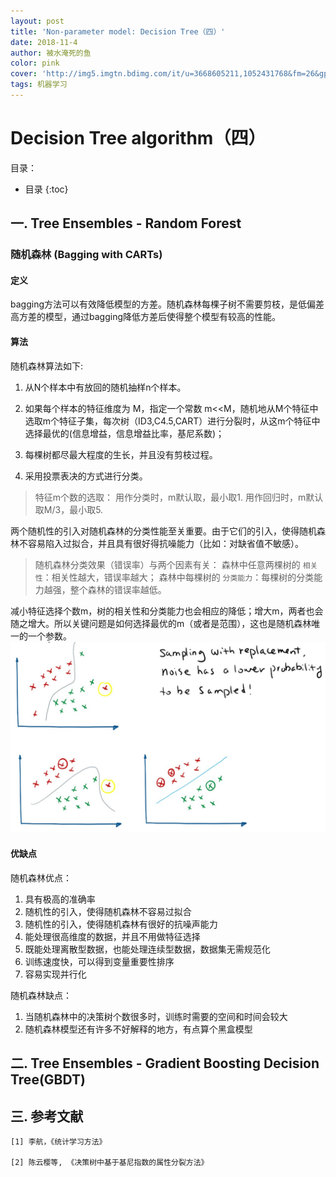 ```yaml
---
layout: post
title: 'Non-parameter model: Decision Tree（四）'
date: 2018-11-4
author: 被水淹死的鱼
color: pink
cover: 'http://img5.imgtn.bdimg.com/it/u=3668605211,1052431768&fm=26&gp=0.jpg'
tags: 机器学习
---
```


# Decision Tree algorithm（四）  

目录：
* 目录
{:toc}

## 一. Tree Ensembles - Random Forest

### 随机森林 (Bagging with CARTs)

#### 定义

bagging方法可以有效降低模型的方差。随机森林每棵子树不需要剪枝，是低偏差高方差的模型，通过bagging降低方差后使得整个模型有较高的性能。

#### 算法
随机森林算法如下:    

1. 从N个样本中有放回的随机抽样n个样本。    

2. 如果每个样本的特征维度为 M，指定一个常数 m<<M，随机地从M个特征中选取m个特征子集，每次树（ID3,C4.5,CART）进行分裂时，从这m个特征中选择最优的(信息增益，信息增益比率，基尼系数)；     

3. 每棵树都尽最大程度的生长，并且没有剪枝过程。     

4. 采用投票表决的方式进行分类。    


>特征m个数的选取：
>用作分类时，m默认取，最小取1.
>用作回归时，m默认取M/3，最小取5.

两个随机性的引入对随机森林的分类性能至关重要。由于它们的引入，使得随机森林不容易陷入过拟合，并且具有很好得抗噪能力（比如：对缺省值不敏感）。

>随机森林分类效果（错误率）与两个因素有关：
>森林中任意两棵树的 `相关性`：相关性越大，错误率越大；
>森林中每棵树的 `分类能力`：每棵树的分类能力越强，整个森林的错误率越低。

减小特征选择个数m，树的相关性和分类能力也会相应的降低；增大m，两者也会随之增大。所以关键问题是如何选择最优的m（或者是范围），这也是随机森林唯一的一个参数。
　　
![1](/assets/tree/tree_23.png)
　　
#### 优缺点

随机森林优点：

1. 具有极高的准确率    
2. 随机性的引入，使得随机森林不容易过拟合    
3. 随机性的引入，使得随机森林有很好的抗噪声能力
4. 能处理很高维度的数据，并且不用做特征选择
5. 既能处理离散型数据，也能处理连续型数据，数据集无需规范化
6. 训练速度快，可以得到变量重要性排序
7. 容易实现并行化

随机森林缺点：

1. 当随机森林中的决策树个数很多时，训练时需要的空间和时间会较大
2. 随机森林模型还有许多不好解释的地方，有点算个黑盒模型

## 二. Tree Ensembles - Gradient Boosting Decision Tree(GBDT)



## 三. 参考文献    

```
[1] 李航，《统计学习方法》

[2] 陈云樱等, 《决策树中基于基尼指数的属性分裂方法》

```
